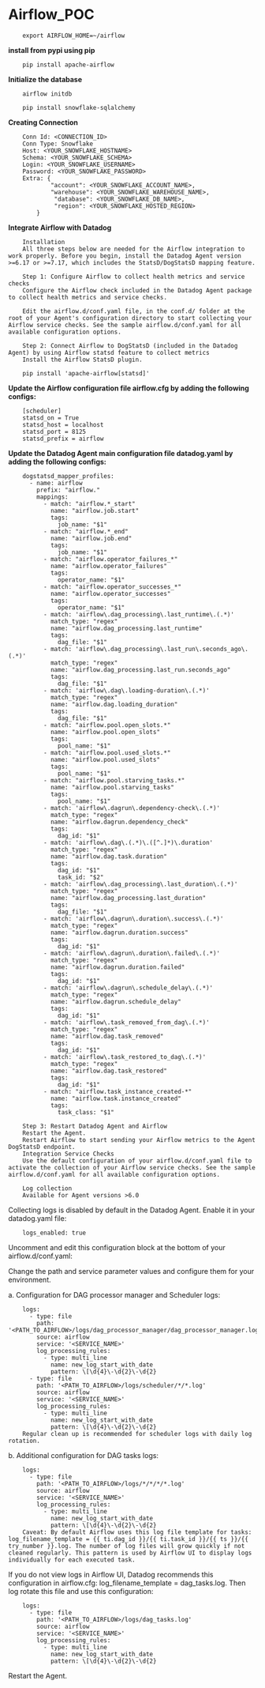 # Airflow_POC

        export AIRFLOW_HOME=~/airflow

**install from pypi using pip**

        pip install apache-airflow

**Initialize the database**

        airflow initdb

        pip install snowflake-sqlalchemy

**Creating Connection**

        Conn Id: <CONNECTION_ID>
        Conn Type: Snowflake
        Host: <YOUR_SNOWFLAKE_HOSTNAME>
        Schema: <YOUR_SNOWFLAKE_SCHEMA>
        Login: <YOUR_SNOWFLAKE_USERNAME>
        Password: <YOUR_SNOWFLAKE_PASSWORD>
        Extra: {
                "account": <YOUR_SNOWFLAKE_ACCOUNT_NAME>,
                "warehouse": <YOUR_SNOWFLAKE_WAREHOUSE_NAME>,
                 "database": <YOUR_SNOWFLAKE_DB_NAME>,
                 "region": <YOUR_SNOWFLAKE_HOSTED_REGION>
            }
            
**Integrate Airflow with Datadog**

        Installation
        All three steps below are needed for the Airflow integration to work properly. Before you begin, install the Datadog Agent version >=6.17 or >=7.17, which includes the StatsD/DogStatsD mapping feature.

        Step 1: Configure Airflow to collect health metrics and service checks
        Configure the Airflow check included in the Datadog Agent package to collect health metrics and service checks.

        Edit the airflow.d/conf.yaml file, in the conf.d/ folder at the root of your Agent's configuration directory to start collecting your Airflow service checks. See the sample airflow.d/conf.yaml for all available configuration options.

        Step 2: Connect Airflow to DogStatsD (included in the Datadog Agent) by using Airflow statsd feature to collect metrics
        Install the Airflow StatsD plugin.

        pip install 'apache-airflow[statsd]'
        
**Update the Airflow configuration file airflow.cfg by adding the following configs:**

        [scheduler]
        statsd_on = True
        statsd_host = localhost
        statsd_port = 8125
        statsd_prefix = airflow
**Update the Datadog Agent main configuration file datadog.yaml by adding the following configs:**


        dogstatsd_mapper_profiles:
          - name: airflow
            prefix: "airflow."
            mappings:
              - match: "airflow.*_start"
                name: "airflow.job.start"
                tags:
                  job_name: "$1"
              - match: "airflow.*_end"
                name: "airflow.job.end"
                tags:
                  job_name: "$1"
              - match: "airflow.operator_failures_*"
                name: "airflow.operator_failures"
                tags:
                  operator_name: "$1"
              - match: "airflow.operator_successes_*"
                name: "airflow.operator_successes"
                tags:
                  operator_name: "$1"
              - match: 'airflow\.dag_processing\.last_runtime\.(.*)'
                match_type: "regex"
                name: "airflow.dag_processing.last_runtime"
                tags:
                  dag_file: "$1"
              - match: 'airflow\.dag_processing\.last_run\.seconds_ago\.(.*)'
                match_type: "regex"
                name: "airflow.dag_processing.last_run.seconds_ago"
                tags:
                  dag_file: "$1"
              - match: 'airflow\.dag\.loading-duration\.(.*)'
                match_type: "regex"
                name: "airflow.dag.loading_duration"
                tags:
                  dag_file: "$1"
              - match: "airflow.pool.open_slots.*"
                name: "airflow.pool.open_slots"
                tags:
                  pool_name: "$1"
              - match: "airflow.pool.used_slots.*"
                name: "airflow.pool.used_slots"
                tags:
                  pool_name: "$1"
              - match: "airflow.pool.starving_tasks.*"
                name: "airflow.pool.starving_tasks"
                tags:
                  pool_name: "$1"
              - match: 'airflow\.dagrun\.dependency-check\.(.*)'
                match_type: "regex"
                name: "airflow.dagrun.dependency_check"
                tags:
                  dag_id: "$1"
              - match: 'airflow\.dag\.(.*)\.([^.]*)\.duration'
                match_type: "regex"
                name: "airflow.dag.task.duration"
                tags:
                  dag_id: "$1"
                  task_id: "$2"
              - match: 'airflow\.dag_processing\.last_duration\.(.*)'
                match_type: "regex"
                name: "airflow.dag_processing.last_duration"
                tags:
                  dag_file: "$1"
              - match: 'airflow\.dagrun\.duration\.success\.(.*)'
                match_type: "regex"
                name: "airflow.dagrun.duration.success"
                tags:
                  dag_id: "$1"
              - match: 'airflow\.dagrun\.duration\.failed\.(.*)'
                match_type: "regex"
                name: "airflow.dagrun.duration.failed"
                tags:
                  dag_id: "$1"
              - match: 'airflow\.dagrun\.schedule_delay\.(.*)'
                match_type: "regex"
                name: "airflow.dagrun.schedule_delay"
                tags:
                  dag_id: "$1"
              - match: 'airflow\.task_removed_from_dag\.(.*)'
                match_type: "regex"
                name: "airflow.dag.task_removed"
                tags:
                  dag_id: "$1"
              - match: 'airflow\.task_restored_to_dag\.(.*)'
                match_type: "regex"
                name: "airflow.dag.task_restored"
                tags:
                  dag_id: "$1"
              - match: "airflow.task_instance_created-*"
                name: "airflow.task.instance_created"
                tags:
                  task_class: "$1"
                  
        Step 3: Restart Datadog Agent and Airflow
        Restart the Agent.
        Restart Airflow to start sending your Airflow metrics to the Agent DogStatsD endpoint.
        Integration Service Checks
        Use the default configuration of your airflow.d/conf.yaml file to activate the collection of your Airflow service checks. See the sample airflow.d/conf.yaml for all available configuration options.

        Log collection
        Available for Agent versions >6.0

Collecting logs is disabled by default in the Datadog Agent. Enable it in your datadog.yaml file:

        logs_enabled: true
        
Uncomment and edit this configuration block at the bottom of your airflow.d/conf.yaml:

Change the path and service parameter values and configure them for your environment.

a. Configuration for DAG processor manager and Scheduler logs:

        logs:
          - type: file
            path: '<PATH_TO_AIRFLOW>/logs/dag_processor_manager/dag_processor_manager.log'
            source: airflow
            service: '<SERVICE_NAME>'
            log_processing_rules:
              - type: multi_line
                name: new_log_start_with_date
                pattern: \[\d{4}\-\d{2}\-\d{2}
          - type: file
            path: '<PATH_TO_AIRFLOW>/logs/scheduler/*/*.log'
            source: airflow
            service: '<SERVICE_NAME>'
            log_processing_rules:
              - type: multi_line
                name: new_log_start_with_date
                pattern: \[\d{4}\-\d{2}\-\d{2}
        Regular clean up is recommended for scheduler logs with daily log rotation.

b. Additional configuration for DAG tasks logs:

        logs:
          - type: file
            path: '<PATH_TO_AIRFLOW>/logs/*/*/*/*.log'
            source: airflow
            service: '<SERVICE_NAME>'
            log_processing_rules:
              - type: multi_line
                name: new_log_start_with_date
                pattern: \[\d{4}\-\d{2}\-\d{2}
        Caveat: By default Airflow uses this log file template for tasks: log_filename_template = {{ ti.dag_id }}/{{ ti.task_id }}/{{ ts }}/{{ try_number }}.log. The number of log files will grow quickly if not cleaned regularly. This pattern is used by Airflow UI to display logs individually for each executed task.

If you do not view logs in Airflow UI, Datadog recommends this configuration in airflow.cfg: log_filename_template = dag_tasks.log. Then log rotate this file and use this configuration:

        logs:
          - type: file
            path: '<PATH_TO_AIRFLOW>/logs/dag_tasks.log'
            source: airflow
            service: '<SERVICE_NAME>'
            log_processing_rules:
              - type: multi_line
                name: new_log_start_with_date
                pattern: \[\d{4}\-\d{2}\-\d{2}
                
Restart the Agent.



